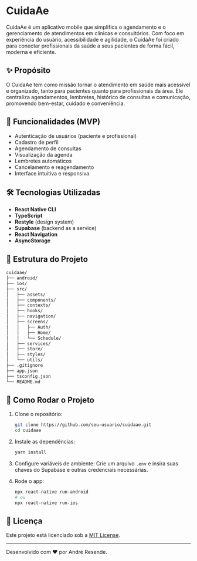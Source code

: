 # CuidaAe

CuidaAe é um aplicativo mobile que simplifica o agendamento e o gerenciamento de atendimentos em clínicas e consultórios. Com foco em experiência do usuário, acessibilidade e agilidade, o CuidaAe foi criado para conectar profissionais da saúde a seus pacientes de forma fácil, moderna e eficiente.

## ✨ Propósito

O CuidaAe tem como missão tornar o atendimento em saúde mais acessível e organizado, tanto para pacientes quanto para profissionais da área. Ele centraliza agendamentos, lembretes, histórico de consultas e comunicação, promovendo bem-estar, cuidado e conveniência.

## 📱 Funcionalidades (MVP)

- Autenticação de usuários (paciente e profissional)
- Cadastro de perfil
- Agendamento de consultas
- Visualização da agenda
- Lembretes automáticos
- Cancelamento e reagendamento
- Interface intuitiva e responsiva

## 🛠️ Tecnologias Utilizadas

- **React Native CLI**
- **TypeScript**
- **Restyle** (design system)
- **Supabase** (backend as a service)
- **React Navigation**
- **AsyncStorage**

## 📁 Estrutura do Projeto

```bash
cuidaae/
├── android/
├── ios/
├── src/
│   ├── assets/
│   ├── components/
│   ├── contexts/
│   ├── hooks/
│   ├── navigation/
│   ├── screens/
│   │   ├── Auth/
│   │   ├── Home/
│   │   └── Schedule/
│   ├── services/
│   ├── store/
│   ├── styles/
│   └── utils/
├── .gitignore
├── app.json
├── tsconfig.json
└── README.md
```

## 🚀 Como Rodar o Projeto

1. Clone o repositório:
   ```bash
   git clone https://github.com/seu-usuario/cuidaae.git
   cd cuidaae
   ```

2. Instale as dependências:
   ```bash
   yarn install
   ```

3. Configure variáveis de ambiente:
   Crie um arquivo `.env` e insira suas chaves do Supabase e outras credenciais necessárias.

4. Rode o app:
   ```bash
   npx react-native run-android
   # ou
   npx react-native run-ios
   ```

## 📄 Licença

Este projeto está licenciado sob a [MIT License](LICENSE).

---

Desenvolvido com ❤️ por André Resende.